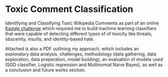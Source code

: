 # Toxic Comment Classification
Identifying and Classifying Toxic Wikipedia Comments as part of an online [Kaggle challenge](https://www.kaggle.com/c/jigsaw-toxic-comment-classification-challenge) which required me to build machine learning classifiers that were capable of detecting different types of of toxicity like threats, obscenity, insults, and identity-based hate. 

Attached is also a PDF outlining my approach, which includes an exploratory data analysis, challenges, methodology (data gathering, data exploration, data preperation, model building), an evaluation of models used (SGD classifier, Logistic regression and Multinomial Naive Bayes), as well as a conclusion and future works section.


